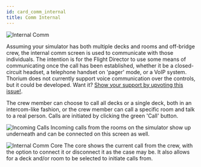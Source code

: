 ```yaml
---
id: card_comm_internal
title: Comm Internal
---
```


![Internal Comm](/docs/card_internalComm_1.jpg)

Assuming your simulator has both multiple decks and rooms and off-bridge crew,
the internal comm screen is used to communicate with those individuals. The
intention is for the Flight Director to use some means of communicating once the
call has been established, whether it be a closed-circuit headset, a telephone
handset on 'pager' mode, or a VoIP system. Thorium does not currently support
voice communication over the controls, but it could be developed. Want it?
[Show your support by upvoting this issue!](https://github.com/Thorium-Sim/thorium/issues/966).

The crew member can choose to call all decks or a single deck, both in an
intercom-like fashion, or the crew member can call a specific room and talk to a
real person. Calls are initiated by clicking the green 'Call' button.

![Incoming Calls](/docs/card_internalComm_2.jpg) Incoming calls from the rooms
on the simulator show up underneath and can be connected on this screen as well.

![Internal Comm Core](/docs/core_internalComm.jpg) The core shows the current
call from the crew, with the option to connect it or disconnect it as the case
may be. It also allows for a deck and/or room to be selected to initiate calls
from.
